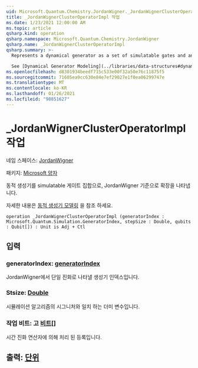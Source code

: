 ```yaml
---
uid: Microsoft.Quantum.Chemistry.JordanWigner._JordanWignerClusterOperatorImpl
title: _JordanWignerClusterOperatorImpl 작업
ms.date: 1/23/2021 12:00:00 AM
ms.topic: article
qsharp.kind: operation
qsharp.namespace: Microsoft.Quantum.Chemistry.JordanWigner
qsharp.name: _JordanWignerClusterOperatorImpl
qsharp.summary: >-
  Represents a dynamical generator as a set of simulatable gates and an expansion in the JordanWigner basis.

  See [Dynamical Generator Modeling](../libraries/data-structures#dynamical-generator-modeling) for more details.
ms.openlocfilehash: d8301934beedf715c533e00f32a50e76c11875f5
ms.sourcegitcommit: 71605ea9cc630e84e7ef29027e1f0ea06299747e
ms.translationtype: MT
ms.contentlocale: ko-KR
ms.lasthandoff: 01/26/2021
ms.locfileid: "98851627"
---
```

# <a name="_jordanwignerclusteroperatorimpl-operation"></a>_JordanWignerClusterOperatorImpl 작업

네임 스페이스: [JordanWigner](xref:Microsoft.Quantum.Chemistry.JordanWigner)

패키지: [Microsoft 양자](https://nuget.org/packages/Microsoft.Quantum.Chemistry)


동적 생성기를 simulatable 게이트 집합으로, JordanWigner 기준으로 확장을 나타냅니다.

자세한 내용은 [동적 생성기 모델링](../libraries/data-structures#dynamical-generator-modeling) 을 참조 하세요.

```qsharp
operation _JordanWignerClusterOperatorImpl (generatorIndex : Microsoft.Quantum.Simulation.GeneratorIndex, stepSize : Double, qubits : Qubit[]) : Unit is Adj + Ctl
```


## <a name="input"></a>입력

### <a name="generatorindex--generatorindex"></a>generatorIndex: [generatorIndex](xref:Microsoft.Quantum.Simulation.GeneratorIndex)

JordanWigner에서 단일 진화로 나타낼 생성기 인덱스입니다.


### <a name="stepsize--double"></a>Stsize: [Double](xref:microsoft.quantum.lang-ref.double)

시뮬레이션 알고리즘의 시그니처와 일치 하는 더미 변수입니다.


### <a name="qubits--qubit"></a>작업 비트: 고 [비트](xref:microsoft.quantum.lang-ref.qubit)[]

시간 진화 연산자에 의해 처리 된 등록입니다.



## <a name="output--unit"></a>출력: [단위](xref:microsoft.quantum.lang-ref.unit)

